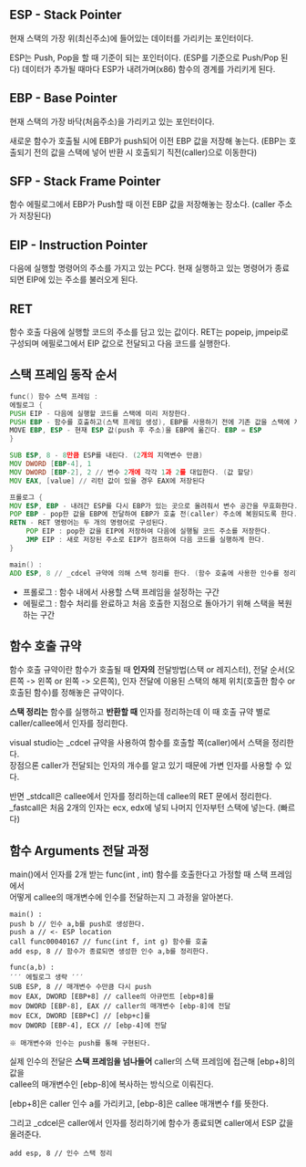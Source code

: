 
## ESP - Stack Pointer

현재 스택의 가장 위(최신주소)에 들어있는 데이터를 가리키는 포인터이다.

ESP는 Push, Pop을 할 때 기준이 되는 포인터이다. (ESP를 기준으로 Push/Pop 된다) 데이터가 추가될 때마다 ESP가 내려가며(x86) 함수의 경계를 가리키게 된다.

## EBP - Base Pointer

현재 스택의 가장 바닥(처음주소)을 가리키고 있는 포인터이다.

새로운 함수가 호출될 시에 EBP가 push되어 이전 EBP 값을 저장해 놓는다.
(EBP는 호출되기 전의 값을 스택에 넣어 반환 시 호출되기 직전(caller)으로 이동한다)

## SFP - Stack Frame Pointer

함수 에필로그에서 EBP가 Push할 때 이전 EBP 값을 저장해놓는 장소다. (caller 주소가 저장된다)

## EIP - Instruction Pointer

다음에 실행할 명령어의 주소를 가지고 있는 PC다. 현재 실행하고 있는 명령어가 종료되면 EIP에 있는 주소를 불러오게 된다.

## RET

함수 호출 다음에 실행할 코드의 주소를 담고 있는 값이다.
RET는 popeip, jmpeip로 구성되며 에필로그에서 EIP 값으로 전달되고 다음 코드를 실행한다.

## 스택 프레임 동작 순서

```asm
func() 함수 스택 프레임 :
에필로그 {
PUSH EIP - 다음에 실행할 코드를 스택에 미리 저장한다.
PUSH EBP - 함수를 호출하고(스택 프레임 생성), EBP를 사용하기 전에 기존 값을 스택에 저장한다
MOVE EBP, ESP - 현재 ESP 값(push 후 주소)을 EBP에 옮긴다. EBP = ESP
}

SUB ESP, 8 - 8만큼 ESP를 내린다. (2개의 지역변수 만큼)
MOV DWORD [EBP-4], 1
MOV DWORD [EBP-2], 2 // 변수 2개에 각각 1과 2를 대입한다. (값 할당)
MOV EAX, [value] // 리턴 값이 있을 경우 EAX에 저장된다

프롤로그 {
MOV ESP, EBP - 내려간 ESP를 다시 EBP가 있는 곳으로 올려줘서 변수 공간을 무효화한다.
POP EBP - pop한 값을 EBP에 전달하여 EBP가 호출 전(caller) 주소에 복원되도록 한다.
RETN - RET 명령어는 두 개의 명령어로 구성된다.
	POP EIP : pop한 값을 EIP에 저장하여 다음에 실행될 코드 주소를 저장한다.
	JMP EIP : 새로 저장된 주소로 EIP가 점프하여 다음 코드를 실행하게 한다.
}

main() :
ADD ESP, 8 // _cdcel 규약에 의해 스택 정리를 한다. (함수 호출에 사용한 인수를 정리함)
```
- 프롤로그 : 함수 내에서 사용할 스택 프레임을 설정하는 구간
- 에필로그 : 함수 처리를 완료하고 처음 호출한 지점으로 돌아가기 위해 스택을 복원하는 구간

## 함수 호출 규약

함수 호출 규약이란 함수가 호출될 때 **인자의** 전달방법(스택 or 레지스터), 전달 순서(오른쪽 -> 왼쪽 or 왼쪽 -> 오른쪽), 인자 전달에 이용된 스택의 해제 위치(호출한 함수 or 호출된 함수)를 정해놓은 규약이다.

**스택 정리는** 함수를 실행하고 **반환할 때** 인자를 정리하는데 이 때 호출 규약 별로 caller/callee에서 인자를 정리한다.

visual studio는 _cdcel 규약을 사용하여 함수를 호출할 쪽(caller)에서 스택을 정리한다.  
장점으론 caller가 전달되는 인자의 개수를 알고 있기 때문에 가변 인자를 사용할 수 있다.

반면 _stdcall은 callee에서 인자를 정리하는데 callee의 RET 문에서 정리한다.  
_fastcall은 처음 2개의 인자는 ecx, edx에 넣되 나머지 인자부턴 스택에 넣는다. (빠르다)

## 함수 Arguments 전달 과정

main()에서 인자를 2개 받는 func(int , int) 함수를 호출한다고 가정할 때 스택 프레임에서  
어떻게 callee의 매개변수에 인수를 전달하는지 그 과정을 알아본다.

```null
main() :
push b // 인수 a,b를 push로 생성한다.
push a // <- ESP location
call func00040167 // func(int f, int g) 함수를 호출
add esp, 8 // 함수가 종료되면 생성한 인수 a,b를 정리한다.

func(a,b) :
′′′ 에필로그 생략 ′′′
SUB ESP, 8 // 매개변수 수만큼 다시 push
mov EAX, DWORD [EBP+8] // callee의 아규먼트 [ebp+8]를
mov DWORD [EBP-8], EAX // caller의 매개변수 [ebp-8]에 전달
mov ECX, DWORD [EBP+C] // [ebp+c]를
mov DWORD [EBP-4], ECX // [ebp-4]에 전달

※ 매개변수와 인수는 push를 통해 구현된다.
```

실제 인수의 전달은 **스택 프레임을 넘나들어** caller의 스택 프레임에 접근해 [ebp+8]의 값을  
callee의 매개변수인 [ebp-8]에 복사하는 방식으로 이뤄진다.

[ebp+8]은 caller 인수 a를 가리키고, [ebp-8]은 callee 매개변수 f를 뜻한다.

그리고 _cdcel은 caller에서 인자를 정리하기에 함수가 종료되면 caller에서 ESP 값을 올려준다.

```null
add esp, 8 // 인수 스택 정리
```